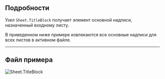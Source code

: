 ## Подробности
Узел `Sheet.TitleBlock` получает элемент основной надписи, назначенный входному листу.

В приведенном ниже примере извлекаются все основные надписи для всех листов в активном файле.
___
## Файл примера

![Sheet.TitleBlock](./Revit.Elements.Views.Sheet.TitleBlock_img.jpg)
